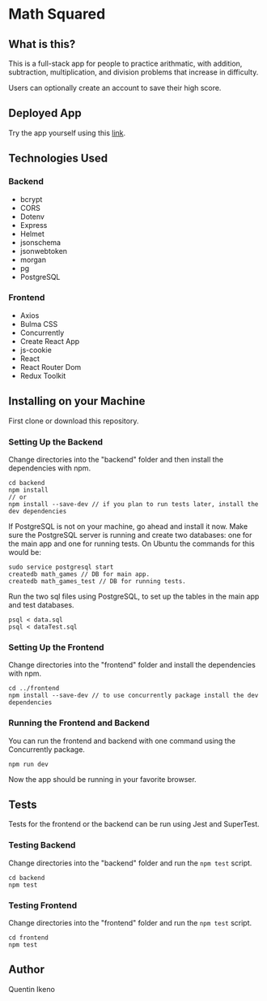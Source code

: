 # Math Squared

## What is this?

This is a full-stack app for people to practice arithmatic, with addition, subtraction, multiplication, and division problems that increase in difficulty.

Users can optionally create an account to save their high score.

## Deployed App

Try the app yourself using this [link](https://mathsquared.surge.sh/).

## Technologies Used

### Backend

-   bcrypt
-   CORS
-   Dotenv
-   Express
-   Helmet
-   jsonschema
-   jsonwebtoken
-   morgan
-   pg
-   PostgreSQL

### Frontend

-   Axios
-   Bulma CSS
-   Concurrently
-   Create React App
-   js-cookie
-   React
-   React Router Dom
-   Redux Toolkit

## Installing on your Machine

First clone or download this repository.

### Setting Up the Backend

Change directories into the "backend" folder and then install the dependencies with npm.

```
cd backend
npm install
// or
npm install --save-dev // if you plan to run tests later, install the dev dependencies
```

If PostgreSQL is not on your machine, go ahead and install it now. Make sure the PostgreSQL server is running and create two databases: one for the main app and one for running tests. On Ubuntu the commands for this would be:

```
sudo service postgresql start
createdb math_games // DB for main app.
createdb math_games_test // DB for running tests.
```

Run the two sql files using PostgreSQL, to set up the tables in the main app and test databases.

```
psql < data.sql
psql < dataTest.sql
```

### Setting Up the Frontend

Change directories into the "frontend" folder and install the dependencies with npm.

```
cd ../frontend
npm install --save-dev // to use concurrently package install the dev dependencies
```

### Running the Frontend and Backend

You can run the frontend and backend with one command using the Concurrently package.

```
npm run dev
```

Now the app should be running in your favorite browser.

## Tests

Tests for the frontend or the backend can be run using Jest and SuperTest.

### Testing Backend

Change directories into the "backend" folder and run the `npm test` script.

```
cd backend
npm test
```

### Testing Frontend

Change directories into the "frontend" folder and run the `npm test` script.

```
cd frontend
npm test
```

## Author

Quentin Ikeno
